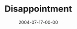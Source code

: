 ---
layout: message
category: message
series: "VIRUS"
title: "Disappointment"
date: 2004-07-17-00-00
message_id: 162
audio: "http://s3.amazonaws.com/crossroads-media/message/audio/VIRUS_03_07-17-04_Disappointment.mp3"
audio-duration: "39:20"
explicit: false
---